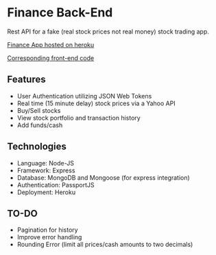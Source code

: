 # Finance Back-End

Rest API for a fake (real stock prices not real money) stock trading app.

[Finance App hosted on heroku](https://finance-frontend.herokuapp.com/)

[Corresponding front-end code](https://github.com/houkah26/finance-frontend)

## Features
* User Authentication utilizing JSON Web Tokens
* Real time (15 minute delay) stock prices via a Yahoo API
* Buy/Sell stocks
* View stock portfolio and transaction history
* Add funds/cash

## Technologies
* Language: Node-JS
* Framework: Express
* Database: MongoDB and Mongoose (for express integration)
* Authentication: PassportJS
* Deployment: Heroku

## TO-DO
* Pagination for history
* Improve error handling
* Rounding Error (limit all prices/cash amounts to two decimals)